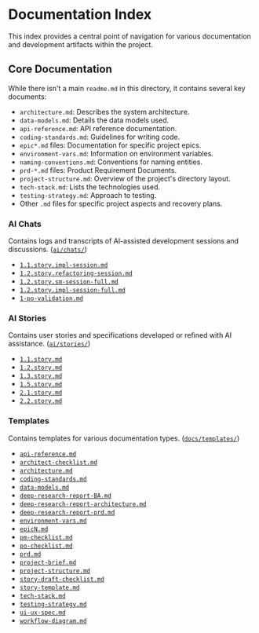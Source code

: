 # Documentation Index

This index provides a central point of navigation for various documentation and development artifacts within the project.

## Core Documentation

While there isn't a main `readme.md` in this directory, it contains several key documents:

*   `architecture.md`: Describes the system architecture.
*   `data-models.md`: Details the data models used.
*   `api-reference.md`: API reference documentation.
*   `coding-standards.md`: Guidelines for writing code.
*   `epic*.md` files: Documentation for specific project epics.
*   `environment-vars.md`: Information on environment variables.
*   `naming-conventions.md`: Conventions for naming entities.
*   `prd-*.md` files: Product Requirement Documents.
*   `project-structure.md`: Overview of the project's directory layout.
*   `tech-stack.md`: Lists the technologies used.
*   `testing-strategy.md`: Approach to testing.
*   Other `.md` files for specific project aspects and recovery plans.

### AI Chats

Contains logs and transcripts of AI-assisted development sessions and discussions. ([`ai/chats/`](../ai/chats/))

*   [`1.1.story.impl-session.md`](../ai/chats/1.1.story.impl-session.md)
*   [`1.2.story.refactoring-session.md`](../ai/chats/1.2.story.refactoring-session.md)
*   [`1.2.story.sm-session-full.md`](../ai/chats/1.2.story.sm-session-full.md)
*   [`1.2.story.impl-session-full.md`](../ai/chats/1.2.story.impl-session-full.md)
*   [`1-po-validation.md`](../ai/chats/1-po-validation.md)

### AI Stories

Contains user stories and specifications developed or refined with AI assistance. ([`ai/stories/`](../ai/stories/))

*   [`1.1.story.md`](../ai/stories/1.1.story.md)
*   [`1.2.story.md`](../ai/stories/1.2.story.md)
*   [`1.3.story.md`](../ai/stories/1.3.story.md)
*   [`1.5.story.md`](../ai/stories/1.5.story.md)
*   [`2.1.story.md`](../ai/stories/2.1.story.md)
*   [`2.2.story.md`](../ai/stories/2.2.story.md)

### Templates

Contains templates for various documentation types. ([`docs/templates/`](./templates/))

*   [`api-reference.md`](./templates/api-reference.md)
*   [`architect-checklist.md`](./templates/architect-checklist.md)
*   [`architecture.md`](./templates/architecture.md)
*   [`coding-standards.md`](./templates/coding-standards.md)
*   [`data-models.md`](./templates/data-models.md)
*   [`deep-research-report-BA.md`](./templates/deep-research-report-BA.md)
*   [`deep-research-report-architecture.md`](./templates/deep-research-report-architecture.md)
*   [`deep-research-report-prd.md`](./templates/deep-research-report-prd.md)
*   [`environment-vars.md`](./templates/environment-vars.md)
*   [`epicN.md`](./templates/epicN.md)
*   [`pm-checklist.md`](./templates/pm-checklist.md)
*   [`po-checklist.md`](./templates/po-checklist.md)
*   [`prd.md`](./templates/prd.md)
*   [`project-brief.md`](./templates/project-brief.md)
*   [`project-structure.md`](./templates/project-structure.md)
*   [`story-draft-checklist.md`](./templates/story-draft-checklist.md)
*   [`story-template.md`](./templates/story-template.md)
*   [`tech-stack.md`](./templates/tech-stack.md)
*   [`testing-strategy.md`](./templates/testing-strategy.md)
*   [`ui-ux-spec.md`](./templates/ui-ux-spec.md)
*   [`workflow-diagram.md`](./templates/workflow-diagram.md) 